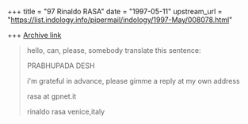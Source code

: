 +++
title = "97 Rinaldo RASA"
date = "1997-05-11"
upstream_url = "https://list.indology.info/pipermail/indology/1997-May/008078.html"

+++
[Archive link](https://list.indology.info/pipermail/indology/1997-May/008078.html)

>hello,
>can, please, somebody translate this sentence:
>
>PRABHUPADA DESH
>
>i'm grateful in advance,
>please gimme a reply at
>my own address
>
>rasa at gpnet.it
>
>rinaldo rasa
>venice,italy
>
>







